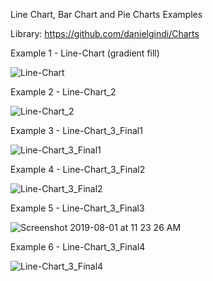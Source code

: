 Line Chart, Bar Chart and Pie Charts Examples

Library: https://github.com/danielgindi/Charts

Example 1 - Line-Chart (gradient fill)

![Line-Chart](https://user-images.githubusercontent.com/27955299/62184508-13bd4b00-b37c-11e9-8983-b192504cb7ee.png)


Example 2 - Line-Chart_2

![Line-Chart_2](https://user-images.githubusercontent.com/27955299/62184529-2899de80-b37c-11e9-90f0-d496deb185c8.png)

Example 3 - Line-Chart_3_Final1

![Line-Chart_3_Final1](https://user-images.githubusercontent.com/27955299/62184549-3485a080-b37c-11e9-848f-020155198474.png)

Example 4 - Line-Chart_3_Final2

![Line-Chart_3_Final2](https://user-images.githubusercontent.com/27955299/62184588-53843280-b37c-11e9-851b-4eb32167932c.png)

Example 5 - Line-Chart_3_Final3

![Screenshot 2019-08-01 at 11 23 26 AM](https://user-images.githubusercontent.com/27955299/62268933-1e94e000-b44f-11e9-873f-1c89dd352d5b.png)

Example 6 - Line-Chart_3_Final4

![Line-Chart_3_Final4](https://user-images.githubusercontent.com/27955299/62274714-07a9ba00-b45e-11e9-9220-0269b46ebbfb.png)
